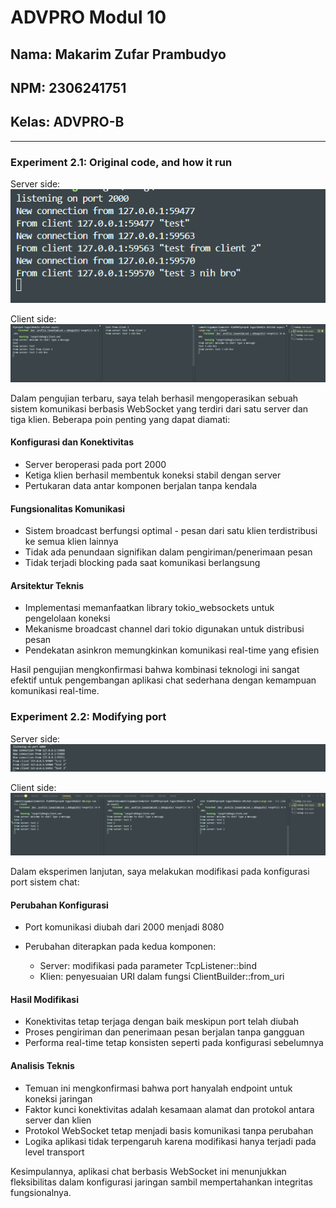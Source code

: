 # ADVPRO Modul 10

## Nama: Makarim Zufar Prambudyo

## NPM: 2306241751

## Kelas: ADVPRO-B

---

### Experiment 2.1: Original code, and how it run

Server side:
![server side console screenshots](/README-image/server.png)

Client side:
![server side console screenshots](/README-image/client.png)

Dalam pengujian terbaru, saya telah berhasil mengoperasikan sebuah sistem komunikasi berbasis WebSocket yang terdiri dari satu server dan tiga klien. Beberapa poin penting yang dapat diamati:
#### Konfigurasi dan Konektivitas

- Server beroperasi pada port 2000
- Ketiga klien berhasil membentuk koneksi stabil dengan server
- Pertukaran data antar komponen berjalan tanpa kendala

#### Fungsionalitas Komunikasi

- Sistem broadcast berfungsi optimal - pesan dari satu klien terdistribusi ke semua klien lainnya
- Tidak ada penundaan signifikan dalam pengiriman/penerimaan pesan
- Tidak terjadi blocking pada saat komunikasi berlangsung

#### Arsitektur Teknis

- Implementasi memanfaatkan library tokio_websockets untuk pengelolaan koneksi
- Mekanisme broadcast channel dari tokio digunakan untuk distribusi pesan
- Pendekatan asinkron memungkinkan komunikasi real-time yang efisien

Hasil pengujian mengkonfirmasi bahwa kombinasi teknologi ini sangat efektif untuk pengembangan aplikasi chat sederhana dengan kemampuan komunikasi real-time.

### Experiment 2.2: Modifying port

Server side:
![server side console screenshots](/README-image/server2.png)

Client side:
![server side console screenshots](/README-image/client2.png)

Dalam eksperimen lanjutan, saya melakukan modifikasi pada konfigurasi port sistem chat:
#### Perubahan Konfigurasi

- Port komunikasi diubah dari 2000 menjadi 8080
- Perubahan diterapkan pada kedua komponen:

    - Server: modifikasi pada parameter TcpListener::bind
    - Klien: penyesuaian URI dalam fungsi ClientBuilder::from_uri

#### Hasil Modifikasi

- Konektivitas tetap terjaga dengan baik meskipun port telah diubah
- Proses pengiriman dan penerimaan pesan berjalan tanpa gangguan
- Performa real-time tetap konsisten seperti pada konfigurasi sebelumnya

#### Analisis Teknis

- Temuan ini mengkonfirmasi bahwa port hanyalah endpoint untuk koneksi jaringan
- Faktor kunci konektivitas adalah kesamaan alamat dan protokol antara server dan klien
- Protokol WebSocket tetap menjadi basis komunikasi tanpa perubahan
- Logika aplikasi tidak terpengaruh karena modifikasi hanya terjadi pada level transport

Kesimpulannya, aplikasi chat berbasis WebSocket ini menunjukkan fleksibilitas dalam konfigurasi jaringan sambil mempertahankan integritas fungsionalnya.